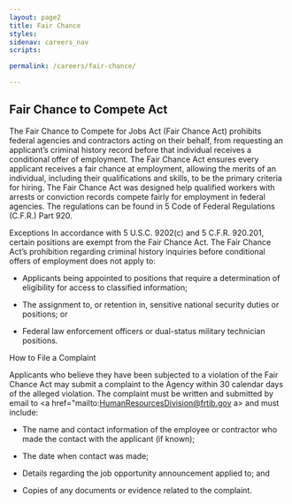 ```yaml
---
layout: page2
title: Fair Chance
styles:
sidenav: careers_nav
scripts:

permalink: /careers/fair-chance/

---
```


## Fair Chance to Compete Act

The Fair Chance to Compete for Jobs Act (Fair Chance Act) prohibits federal agencies and contractors acting on their behalf, from requesting an applicant’s criminal history record before that individual receives a conditional offer of employment. The Fair Chance Act ensures every applicant receives a fair chance at employment, allowing the merits of an individual, including their qualifications and skills, to be the primary criteria for hiring. The Fair Chance Act was designed help qualified workers with arrests or conviction records compete fairly for employment in federal agencies. The regulations can be found in 5 Code of Federal Regulations (C.F.R.) Part 920.

Exceptions In accordance with 5 U.S.C. 9202(c) and 5 C.F.R. 920.201, certain positions are exempt from the Fair Chance Act. The Fair Chance Act’s prohibition regarding criminal history inquiries before conditional offers of employment does not apply to:

* Applicants being appointed to positions that require a determination of eligibility for access to classified information;

* The assignment to, or retention in, sensitive national security duties or positions; or

* Federal law enforcement officers or dual-status military technician positions.

How to File a Complaint

Applicants who believe they have been subjected to a violation of the Fair Chance Act may submit a complaint to the Agency within 30 calendar days of the alleged violation. 
The complaint must be written and submitted by email to <a href="mailto:HumanResourcesDivision@frtib.gov a> and must include:

* The name and contact information of the employee or contractor who made the contact with the applicant (if known);

* The date when contact was made;

* Details regarding the job opportunity announcement applied to; and

* Copies of any documents or evidence related to the complaint.

<!-- CONTENT END -->

